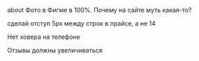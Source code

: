 

about Фото в Фигме в 100%. Почему на сайте муть какая-то?

сделай отступ 5px между строк в прайсе, а не 14

Нет ховера на телефоне

Отзывы должны увеличиваться